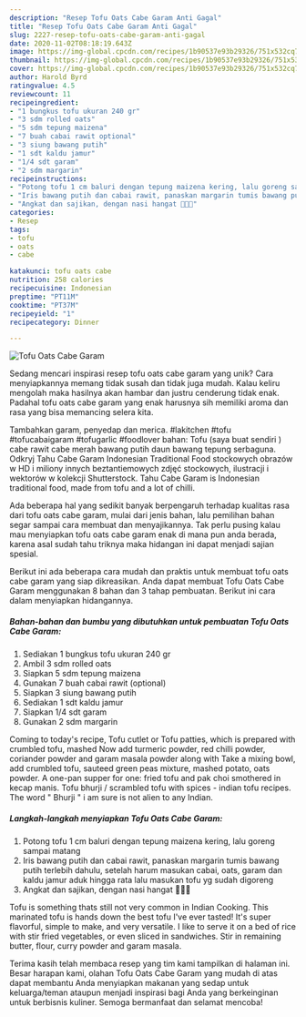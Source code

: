 ```yaml
---
description: "Resep Tofu Oats Cabe Garam Anti Gagal"
title: "Resep Tofu Oats Cabe Garam Anti Gagal"
slug: 2227-resep-tofu-oats-cabe-garam-anti-gagal
date: 2020-11-02T08:18:19.643Z
image: https://img-global.cpcdn.com/recipes/1b90537e93b29326/751x532cq70/tofu-oats-cabe-garam-foto-resep-utama.jpg
thumbnail: https://img-global.cpcdn.com/recipes/1b90537e93b29326/751x532cq70/tofu-oats-cabe-garam-foto-resep-utama.jpg
cover: https://img-global.cpcdn.com/recipes/1b90537e93b29326/751x532cq70/tofu-oats-cabe-garam-foto-resep-utama.jpg
author: Harold Byrd
ratingvalue: 4.5
reviewcount: 11
recipeingredient:
- "1 bungkus tofu ukuran 240 gr"
- "3 sdm rolled oats"
- "5 sdm tepung maizena"
- "7 buah cabai rawit optional"
- "3 siung bawang putih"
- "1 sdt kaldu jamur"
- "1/4 sdt garam"
- "2 sdm margarin"
recipeinstructions:
- "Potong tofu 1 cm baluri dengan tepung maizena kering, lalu goreng sampai matang"
- "Iris bawang putih dan cabai rawit, panaskan margarin tumis bawang putih terlebih dahulu, setelah harum masukan cabai, oats, garam dan kaldu jamur aduk hingga rata lalu masukan tofu yg sudah digoreng"
- "Angkat dan sajikan, dengan nasi hangat 🤗👩‍🍳"
categories:
- Resep
tags:
- tofu
- oats
- cabe

katakunci: tofu oats cabe 
nutrition: 258 calories
recipecuisine: Indonesian
preptime: "PT11M"
cooktime: "PT37M"
recipeyield: "1"
recipecategory: Dinner

---
```



![Tofu Oats Cabe Garam](https://img-global.cpcdn.com/recipes/1b90537e93b29326/751x532cq70/tofu-oats-cabe-garam-foto-resep-utama.jpg)

Sedang mencari inspirasi resep tofu oats cabe garam yang unik? Cara menyiapkannya memang tidak susah dan tidak juga mudah. Kalau keliru mengolah maka hasilnya akan hambar dan justru cenderung tidak enak. Padahal tofu oats cabe garam yang enak harusnya sih memiliki aroma dan rasa yang bisa memancing selera kita.

Tambahkan garam, penyedap dan merica. #lakitchen #tofu #tofucabaigaram #tofugarlic #foodlover bahan: Tofu (saya buat sendiri ) cabe rawit cabe merah bawang putih daun bawang tepung serbaguna. Odkryj Tahu Cabe Garam Indonesian Traditional Food stockowych obrazów w HD i miliony innych beztantiemowych zdjęć stockowych, ilustracji i wektorów w kolekcji Shutterstock. Tahu Cabe Garam is Indonesian traditional food, made from tofu and a lot of chilli.

Ada beberapa hal yang sedikit banyak berpengaruh terhadap kualitas rasa dari tofu oats cabe garam, mulai dari jenis bahan, lalu pemilihan bahan segar sampai cara membuat dan menyajikannya. Tak perlu pusing kalau mau menyiapkan tofu oats cabe garam enak di mana pun anda berada, karena asal sudah tahu triknya maka hidangan ini dapat menjadi sajian spesial.


Berikut ini ada beberapa cara mudah dan praktis untuk membuat tofu oats cabe garam yang siap dikreasikan. Anda dapat membuat Tofu Oats Cabe Garam menggunakan 8 bahan dan 3 tahap pembuatan. Berikut ini cara dalam menyiapkan hidangannya.

<!--inarticleads1-->

##### Bahan-bahan dan bumbu yang dibutuhkan untuk pembuatan Tofu Oats Cabe Garam:

1. Sediakan 1 bungkus tofu ukuran 240 gr
1. Ambil 3 sdm rolled oats
1. Siapkan 5 sdm tepung maizena
1. Gunakan 7 buah cabai rawit (optional)
1. Siapkan 3 siung bawang putih
1. Sediakan 1 sdt kaldu jamur
1. Siapkan 1/4 sdt garam
1. Gunakan 2 sdm margarin


Coming to today&#39;s recipe, Tofu cutlet or Tofu patties, which is prepared with crumbled tofu, mashed Now add turmeric powder, red chilli powder, coriander powder and garam masala powder along with Take a mixing bowl, add crumbled tofu, sauteed green peas mixture, mashed potato, oats powder. A one-pan supper for one: fried tofu and pak choi smothered in kecap manis. Tofu bhurji / scrambled tofu with spices - indian tofu recipes. The word &#34; Bhurji &#34; i am sure is not alien to any Indian. 

<!--inarticleads2-->

##### Langkah-langkah menyiapkan Tofu Oats Cabe Garam:

1. Potong tofu 1 cm baluri dengan tepung maizena kering, lalu goreng sampai matang
1. Iris bawang putih dan cabai rawit, panaskan margarin tumis bawang putih terlebih dahulu, setelah harum masukan cabai, oats, garam dan kaldu jamur aduk hingga rata lalu masukan tofu yg sudah digoreng
1. Angkat dan sajikan, dengan nasi hangat 🤗👩‍🍳


Tofu is something thats still not very common in Indian Cooking. This marinated tofu is hands down the best tofu I&#39;ve ever tasted! It&#39;s super flavorful, simple to make, and very versatile. I like to serve it on a bed of rice with stir fried vegetables, or even sliced in sandwiches. Stir in remaining butter, flour, curry powder and garam masala. 

Terima kasih telah membaca resep yang tim kami tampilkan di halaman ini. Besar harapan kami, olahan Tofu Oats Cabe Garam yang mudah di atas dapat membantu Anda menyiapkan makanan yang sedap untuk keluarga/teman ataupun menjadi inspirasi bagi Anda yang berkeinginan untuk berbisnis kuliner. Semoga bermanfaat dan selamat mencoba!
